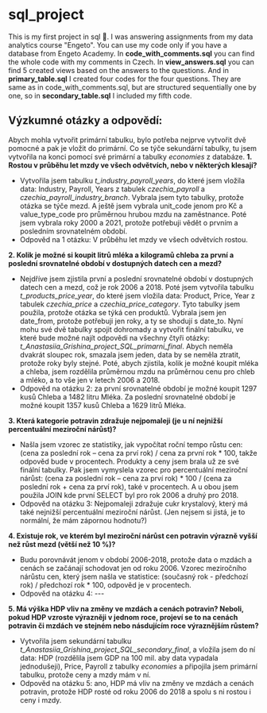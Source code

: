# sql_project
This is my first project in sql :partying_face:. I was answering assignments from my data analytics course "Engeto". You can use my code only if you have a database from Engeto Academy. In **code_with_comments.sql** you can find the whole code with my comments in Czech. In **view_answers.sql** you can find 5 created views based on the answers to the questions. And in **primary_table.sql** I created four codes for the four questions. They are same as in code_with_comments.sql, but are structured sequentially one by one, so in **secondary_table.sql** I included my fifth code.

## Výzkumné otázky a odpovědí:
Abych mohla vytvořit primární tabulku, bylo potřeba nejprve vytvořit dvě pomocné a pak je vložit do primární. Co se týče sekundární tabulky, tu jsem vytvořila na konci pomocí své primární a tabulky _economies_ z databáze.
 **1.	Rostou v průběhu let mzdy ve všech odvětvích, nebo v některých klesají?**
* Vytvořila jsem tabulku _t_industry_payroll_years_, do které jsem vložila data: Industry, Payroll, Years z tabulek _czechia_payroll_ a _czechia_payroll_industry_branch_. Vybrala jsem tyto tabulky, protože otázka se týče mezd. A ještě jsem vybrala unit_code jenom pro Kč a value_type_code pro průměrnou hrubou mzdu na zaměstnance. Poté jsem vybrala roky 2000 a 2021, protože potřebuji vědět o prvním a posledním srovnatelném období.
* Odpověd na 1 otázku: V průběhu let mzdy ve všech odvětvích rostou.

 **2.	Kolik je možné si koupit litrů mléka a kilogramů chleba za první a poslední srovnatelné období v dostupných datech cen a mezd?**
* Nejdříve jsem zjistila první a poslední srovnatelné období v dostupných datech cen a mezd, což je rok 2006 a 2018. Poté jsem vytvořila tabulku _t_products_price_year_, do které jsem vložila data: Product, Price, Year z tabulek _czechia_price_ a _czechia_price_category_. Tyto tabulky jsem použila, protože otázka se týká cen produktů. Vybrala jsem jen date_from, protože potřebuji jen roky, a ty se shodují s date_to. Nyní mohu své dvě tabulky spojit dohromady a vytvořit finální tabulku, ve které bude možné najít odpovědi na všechny čtyři otázky: _t_Anastasiia_Grishina_project_SQL_primarni_final_. Abych neměla dvakrát sloupec rok, smazala jsem jeden, data by se neměla ztratit, protože roky byly stejné. Poté, abych zjistila, kolik je možné koupit mléka a chleba, jsem rozdělila průměrnou mzdu na průměrnou cenu pro chleb a mléko, a to vše jen v letech 2006 a 2018.
* Odpověd na otázku 2: za první srovnatelné období je možné koupit 1297 kusů Chleba а 1482 litru Mléka. Za poslední srovnatelné období je možné koupit 1357 kusů Chleba a 1629 litrů Mléka.

 **3.	Která kategorie potravin zdražuje nejpomaleji (je u ní nejnižší percentuální meziroční nárůst)?**
* Našla jsem vzorec ze statistiky, jak vypočítat roční tempo růstu cen: (cena za poslední rok – cena za prví rok) / cena za první rok * 100, takže odpověd bude v procentech. Produkty a ceny jsem brala už ze své finální tabulky. Pak jsem vymyslela vzorec pro percentuální meziroční nárůst: (cena za poslední rok – cena za prví rok) * 100 / (cena za poslední rok + cena za prví rok), také v procentech. A u obou jsem použila JOIN kde první SELECT byl pro rok 2006 a druhý pro 2018.
* Odpověd na otázku 3: Nejpomaleji zdražuje cukr krystalový, který má také nejnižší percentuální meziroční nárůst. (Jen nejsem si jistá, je to normální, že mám zápornou hodnotu?)
  
 **4.	Existuje rok, ve kterém byl meziroční nárůst cen potravin výrazně vyšší než růst mezd (větší než 10 %)?**
* Budu porovnávát jenom v období 2006-2018, protože data o mzdách a cenách se začánají schodovat jen od roku 2006. Vzorec meziročního nárůstu cen, který jsem našla ve statistice: (současný rok - předchozí rok) / předchozí rok * 100, odpověd je v procentech.
* Odpověd na otázku 4: --- 

 **5.	Má výška HDP vliv na změny ve mzdách a cenách potravin? Neboli, pokud HDP vzroste výrazněji v jednom roce, projeví se to na cenách potravin či mzdách ve stejném nebo násdujícím roce výraznějším růstem?**
* Vytvořila jsem sekundární tabulku _t_Anastasiia_Grishina_project_SQL_secondary_final_, a vložila jsem do ní data: HDP (rozdělila jsem GDP na 100 mil. aby data vypadala jednodušeji), Price, Payroll z tabulky _economies_ a připojila jsem primární tabulku, protože ceny a mzdy mám v ní.
* Odpověd na otázku 5: ano, HDP má vliv na změny ve mzdách a cenách potravin, protože HDP rosté od roku 2006 do 2018 a spolu s ni rostou i ceny i mzdy.
